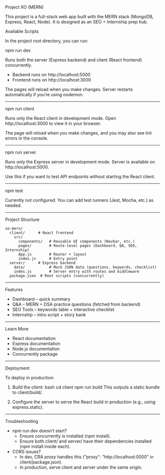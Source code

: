 Project XO (MERN)

This project is a full-stack web app built with the MERN stack (MongoDB,
Express, React, Node). It is designed as an SEO + Internship prep hub.

Available Scripts

In the project root directory, you can run:

npm run dev

Runs both the server (Express backend) and client (React frontend)
concurrently.
- Backend runs on http://localhost:5000
- Frontend runs on http://localhost:3000

The pages will reload when you make changes.
Server restarts automatically if you’re using nodemon.

------------------------------------------------------------------------

npm run client

Runs only the React client in development mode.
Open http://localhost:3000 to view it in your browser.

The page will reload when you make changes, and you may also see lint
errors in the console.

------------------------------------------------------------------------

npm run server

Runs only the Express server in development mode.
Server is available on http://localhost:5000.

Use this if you want to test API endpoints without starting the React
client.

------------------------------------------------------------------------

npm test

Currently not configured. You can add test runners (Jest, Mocha, etc.)
as needed.

------------------------------------------------------------------------

Project Structure

    xo-mern/
      client/      # React frontend
        src/
          components/   # Reusable UI components (Navbar, etc.)
          pages/        # Route-level pages (Dashboard, QA, SEO, Internship)
          App.js        # Router + layout
          index.js      # Entry point
      server/      # Express backend
        data/           # Mock JSON data (questions, keywords, checklist)
        index.js        # Server entry with routes and middleware
      package.json  # Root scripts (concurrently)

------------------------------------------------------------------------

Features

-   Dashboard – quick summary
-   Q&A – MERN + DSA practice questions (fetched from backend)
-   SEO Tools – keywords table + interactive checklist
-   Internship – intro script + story bank

------------------------------------------------------------------------

Learn More

-   React documentation
-   Express documentation
-   Node.js documentation
-   Concurrently package

------------------------------------------------------------------------

Deployment

To deploy in production:
1. Build the client: bash    cd client    npm run build This outputs a
static bundle to client/build/.

2.  Configure the server to serve the React build in production (e.g.,
    using express.static).

------------------------------------------------------------------------

Troubleshooting

-   npm run dev doesn’t start?
    -   Ensure concurrently is installed (npm install).
    -   Ensure both client/ and server/ have their dependencies
        installed (npm install inside each).
-   CORS issues?
    -   In dev, CRA proxy handles this ("proxy": "http://localhost:5000"
        in client/package.json).
    -   In production, serve client and server under the same origin.
